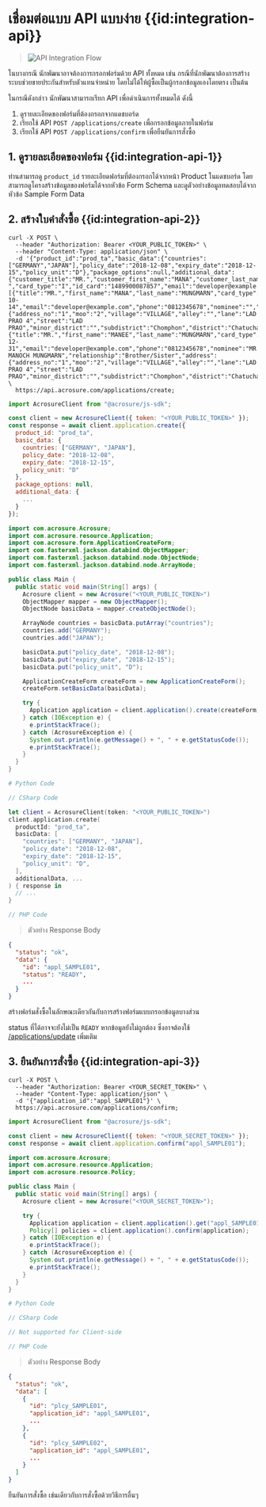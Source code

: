 # เชื่อมต่อแบบ API แบบง่าย {{id:integration-api}}

> ![API Integration Flow](./images/doc-api-flow.png)

ในบางกรณี นักพัฒนาอาจต้องการกรอกฟอร์มด้วย API ทั้งหมด เช่น กรณีที่นักพัฒนาต้องการสร้างระบบช่วยขายประกันสำหรับตัวแทนจำหน่าย
โดยไม่ได้ให้ผู้ซื้อเป็นผู้กรอกข้อมูลเองโดยตรง เป็นต้น

ในกรณีดังกล่าว นักพัฒนาสามารถเรียก API เพื่อดำเนินการทั้งหมดได้ ดังนี้

1. ดูรายละเอียดของฟอร์มที่ต้องกรอกจากแดชบอร์ด
2. เรียกใช้ API `POST /applications/create` เพื่อกรอกข้อมูลภายในฟอร์ม
3. เรียกใช้ API `POST /applications/confirm` เพื่อยืนยันการสั่งซื้อ

## 1. ดูรายละเอียดของฟอร์ม {{id:integration-api-1}}

ท่านสามารถดู `product_id` รายละเอียดฟอร์มที่ต้องกรอกได้จากหน้า Product ในแดชบอร์ด
โดยสามารถดูโครงสร้างข้อมูลของฟอร์มได้จากหัวข้อ Form Schema และดูตัวอย่างข้อมูลทดสอบได้จากหัวข้อ Sample Form Data

## 2. สร้างใบคำสั่งซื้อ {{id:integration-api-2}}

```shell
curl -X POST \
  --header "Authorization: Bearer <YOUR_PUBLIC_TOKEN>" \
  --header "Content-Type: application/json" \
  -d '{"product_id":"prod_ta","basic_data":{"countries":["GERMANY","JAPAN"],"policy_date":"2018-12-08","expiry_date":"2018-12-15","policy_unit":"D"},"package_options":null,"additional_data":{"customer_title":"MR.","customer_first_name":"MANA","customer_last_name":"MUNGMARN","company_name":"-","card_type":"I","id_card":"1489900087857","email":"developer@example.com","phone":"","insurer_list":[{"title":"MR.","first_name":"MANA","last_name":"MUNGMARN","card_type":"I","id_card":"1489900087857","birthdate":"1988-10-14","email":"developer@example.com","phone":"0812345678","nominee":"","relationship":"","address":{"address_no":"1","moo":"2","village":"VILLAGE","alley":"","lane":"LAD PRAO 4","street":"LAD PRAO","minor_district":"","subdistrict":"Chomphon","district":"Chatuchak","province":"Bangkok","postal_code":"10900"}},{"title":"MR.","first_name":"MANEE","last_name":"MUNGMARN","card_type":"I","id_card":"1682086540364","birthdate":"1988-12-31","email":"developer@example.com","phone":"0812345678","nominee":"MR. MANOCH MUNGMARN","relationship":"Brother/Sister","address":{"address_no":"1","moo":"2","village":"VILLAGE","alley":"","lane":"LAD PRAO 4","street":"LAD PRAO","minor_district":"","subdistrict":"Chomphon","district":"Chatuchak","province":"Bangkok","postal_code":"10900"}}]}}' \
  https://api.acrosure.com/applications/create;
```

```javascript
import AcrosureClient from "@acrosure/js-sdk";

const client = new AcrosureClient({ token: "<YOUR_PUBLIC_TOKEN>" });
const response = await client.application.create({
  product_id: "prod_ta",
  basic_data: {
    countries: ["GERMANY", "JAPAN"],
    policy_date: "2018-12-08",
    expiry_date: "2018-12-15",
    policy_unit: "D"
  },
  package_options: null,
  additional_data: {
    ...
  }
});
```

```java
import com.acrosure.Acrosure;
import com.acrosure.resource.Application;
import com.acrosure.form.ApplicationCreateForm;
import com.fasterxml.jackson.databind.ObjectMapper;
import com.fasterxml.jackson.databind.node.ObjectNode;
import com.fasterxml.jackson.databind.node.ArrayNode;

public class Main {
  public static void main(String[] args) {
    Acrosure client = new Acrosure("<YOUR_PUBLIC_TOKEN>")
    ObjectMapper mapper = new ObjectMapper();
    ObjectNode basicData = mapper.createObjectNode();

    ArrayNode countries = basicData.putArray("countries");
    countries.add("GERMANY");
    countries.add("JAPAN");

    basicData.put("policy_date", "2018-12-08");
    basicData.put("expiry_date", "2018-12-15");
    basicData.put("policy_unit", "D");

    ApplicationCreateForm createForm = new ApplicationCreateForm();
    createForm.setBasicData(basicData);

    try {
      Application application = client.application().create(createForm);
    } catch (IOException e) {
      e.printStackTrace();
    } catch (AcrosureException e) {
      System.out.println(e.getMessage() + ", " + e.getStatusCode());
      e.printStackTrace();
    }
  }
}
```

```python
# Python Code
```

```csharp
// CSharp Code
```

```swift
let client = AcrosureClient(token: "<YOUR_PUBLIC_TOKEN>")
client.application.create(
  productId: "prod_ta",
  basicData: [
    "countries": ["GERMANY", "JAPAN"],
    "policy_date": "2018-12-08",
    "expiry_date": "2018-12-15",
    "policy_unit": "D",
  ],
  additionalData, ...
) { response in
  // ...
}
```

```php
// PHP Code
```

> ตัวอย่าง Response Body

```json
{
  "status": "ok",
  "data": {
    "id": "appl_SAMPLE01",
    "status": "READY",
    ...
  }
}
```

สร้างฟอร์มสั่งซื้อในลักษณะเดียวกันกับการสร้างฟอร์มแบบกรอกข้อมูลบางส่วน

<aside class="notice">
status ที่ได้อาจจะยังไม่เป็น <code>READY</code> หากข้อมูลยังไม่ถูกต้อง ซึ่งอาจต้องใช้ <a href="#api-applications-update">/applications/update</a> เพิ่มเติม
</aside>

## 3. ยืนยันการสั่งซื้อ {{id:integration-api-3}}

```shell
curl -X POST \
  --header "Authorization: Bearer <YOUR_SECRET_TOKEN>" \
  --header "Content-Type: application/json" \
  -d '{"application_id":"appl_SAMPLE01"}' \
  https://api.acrosure.com/applications/confirm;
```

```javascript
import AcrosureClient from "@acrosure/js-sdk";

const client = new AcrosureClient({ token: "<YOUR_SECRET_TOKEN>" });
const response = await client.application.confirm("appl_SAMPLE01");
```

```java
import com.acrosure.Acrosure;
import com.acrosure.resource.Application;
import com.acrosure.resource.Policy;

public class Main {
  public static void main(String[] args) {
    Acrosure client = new Acrosure("<YOUR_SECRET_TOKEN>");

    try {
      Application application = client.application().get("appl_SAMPLE01");
      Policy[] policies = client.application().confirm(application);
    } catch (IOException e) {
      e.printStackTrace();
    } catch (AcrosureException e) {
      System.out.println(e.getMessage() + ", " + e.getStatusCode());
      e.printStackTrace();
    }
  }
}
```

```python
# Python Code
```

```csharp
// CSharp Code
```

```swift
// Not supported for Client-side
```

```php
// PHP Code
```

> ตัวอย่าง Response Body

```json
{
  "status": "ok",
  "data": [
    {
      "id": "plcy_SAMPLE01",
      "application_id": "appl_SAMPLE01",
      ...
    },
    {
      "id": "plcy_SAMPLE02",
      "application_id": "appl_SAMPLE01",
      ...
    }
  ]
}
```

ยืนยันการสั่งซื้อ เช่นเดียวกับการสั่งซื้อด้วยวิธีการอื่นๆ
